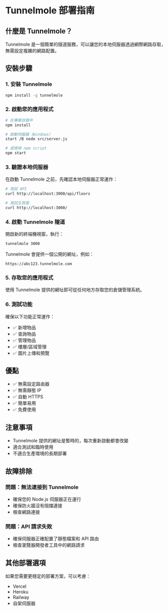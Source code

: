# Tunnelmole 部署指南

## 什麼是 Tunnelmole？

Tunnelmole 是一個簡單的隧道服務，可以讓您的本地伺服器透過網際網路存取，無需設定複雜的網路配置。

## 安裝步驟

### 1. 安裝 Tunnelmole

```bash
npm install -g tunnelmole
```

### 2. 啟動您的應用程式

```bash
# 在專案目錄中
npm install

# 啟動伺服器（Windows）
start /B node src/server.js

# 或使用 npm script
npm start
```

### 3. 驗證本地伺服器

在啟動 Tunnelmole 之前，先確認本地伺服器正常運作：

```bash
# 測試 API
curl http://localhost:3000/api/floors

# 測試主頁面
curl http://localhost:3000/
```

### 4. 啟動 Tunnelmole 隧道

開啟新的終端機視窗，執行：

```bash
tunnelmole 3000
```

Tunnelmole 會提供一個公開的網址，例如：
```
https://abc123.tunnelmole.com
```

### 5. 存取您的應用程式

使用 Tunnelmole 提供的網址即可從任何地方存取您的倉儲管理系統。

### 6. 測試功能

確保以下功能正常運作：
- ✅ 新增物品
- ✅ 查詢物品
- ✅ 管理物品
- ✅ 樓層/區域管理
- ✅ 圖片上傳和預覽

## 優點

- ✅ 無需設定路由器
- ✅ 無需靜態 IP
- ✅ 自動 HTTPS
- ✅ 簡單易用
- ✅ 免費使用

## 注意事項

- Tunnelmole 提供的網址是暫時的，每次重新啟動都會改變
- 適合測試和臨時使用
- 不適合生產環境的長期部署

## 故障排除

### 問題：無法連接到 Tunnelmole
- 確保您的 Node.js 伺服器正在運行
- 確保防火牆沒有阻擋連接
- 檢查網路連接

### 問題：API 請求失敗
- 確保伺服器正確配置了靜態檔案和 API 路由
- 檢查瀏覽器開發者工具中的網路請求

## 其他部署選項

如果您需要更穩定的部署方案，可以考慮：
- Vercel
- Heroku
- Railway
- 自架伺服器
